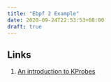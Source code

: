 ```yaml
---
title: "Ebpf 2 Example"
date: 2020-09-24T22:53:53+08:00
draft: true
---
```


## Links
1. [An introduction to KProbes](https://lwn.net/Articles/132196/)
